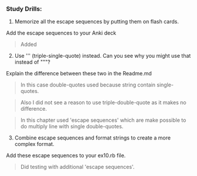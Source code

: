 ### Study Drills:

1) Memorize all the escape sequences by putting them on flash cards.

Add the escape sequences to your Anki deck

> Added

2) Use ''' (triple-single-quote) instead. Can you see why you might use that instead of """?

Explain the difference between these two in the Readme.md

> In this case double-quotes used because string contain single-quotes.

> Also I did not see a reason to use triple-double-quote as it makes no difference. 

> In this chapter used 'escape sequences' which are make possible to do multiply line with single double-quotes.

3) Combine escape sequences and format strings to create a more complex format.

Add these escape sequences to your ex10.rb file.

> Did testing with additional 'escape sequences'.
